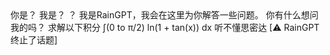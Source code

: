 <ChatBubble role="user" avatar="https://mkzi-nya.github.io/story/files/me.png">
你是？
</ChatBubble>

<ChatBubble role="bot" avatar="https://mkzi-nya.github.io/story/files/raingpt.png">
我是？
</ChatBubble>

<ChatBubble role="user" avatar="https://mkzi-nya.github.io/story/files/me.png">
？
</ChatBubble>

<ChatBubble role="bot" avatar="https://mkzi-nya.github.io/story/files/raingpt.png">
我是RainGPT，我会在这里为你解答一些问题。
你有什么想问我的吗？
</ChatBubble>

<ChatBubble role="user" avatar="https://mkzi-nya.github.io/story/files/me.png">
求解以下积分
∫(0 to π/2) ln(1 + tan(x)) dx
</ChatBubble>

<ChatBubble role="bot" avatar="https://mkzi-nya.github.io/story/files/raingpt.png">
听不懂思密达
</ChatBubble>

<ChatBubble role="bot" avatar="https://mkzi-nya.github.io/story/files/raingpt.png">
[⚠ RainGPT终止了话题]
</ChatBubble>
